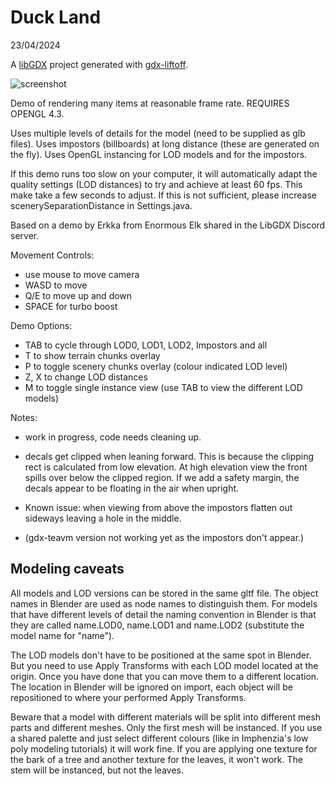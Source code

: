 # Duck Land
23/04/2024

A [libGDX](https://libgdx.com/) project generated with [gdx-liftoff](https://github.com/tommyettinger/gdx-liftoff).

![screenshot](https://github.com/MonstrousSoftware/Duck-Land/assets/49096535/0c6ce918-a332-473c-b4cf-a95b23acc235)

Demo of rendering many items at reasonable frame rate.
REQUIRES OPENGL 4.3.

Uses multiple levels of details for the model (need to be supplied as glb files). 
Uses impostors (billboards) at long distance (these are generated on the fly).
Uses OpenGL instancing for LOD models and for the impostors.


If this demo runs too slow on your computer, it will automatically adapt the quality settings (LOD distances) to try and achieve at least 60 fps.
This make take a few seconds to adjust.  If this is not sufficient, please increase scenerySeparationDistance in Settings.java.

Based on a demo by Erkka from Enormous Elk shared in the LibGDX Discord server.


Movement Controls:
- use mouse to move camera
- WASD to move
- Q/E to move up and down
- SPACE for turbo boost

Demo Options:
- TAB to cycle through LOD0, LOD1, LOD2, Impostors and all
- T to show terrain chunks overlay
- P to toggle scenery chunks overlay (colour indicated LOD level)
- Z, X to change LOD distances
- M to toggle single instance view (use TAB to view the different LOD models)




Notes:
- work in progress, code needs cleaning up.
 
- decals get clipped when leaning forward.  This is because the clipping rect is calculated from low elevation. At high elevation view the front spills over
 below the clipped region.  If we add a safety margin, the decals appear to be floating in the air when upright.

- Known issue: when viewing from above the impostors flatten out sideways leaving a hole in the middle.

- (gdx-teavm version not working yet as the impostors don't appear.)


Modeling caveats
----------------
All models and LOD versions can be stored in the same gltf file.  The object names in Blender are used as node names to distinguish them.
For models that have different levels of detail the naming convention in Blender is that they are called name.LOD0, name.LOD1 and name.LOD2 (substitute the model name for "name").

The LOD models don't have to be positioned at the same spot in Blender. But you need to use Apply Transforms with each LOD model located at the origin.  Once you have done that
you can move them to a different location. The location in Blender will be ignored on import, each object will be repositioned to where your performed Apply Transforms.

Beware that a model with different materials will be split into different mesh parts and different meshes.  Only the first mesh will be instanced.
If you use a shared palette and just select different colours (like in Imphenzia's low poly modeling tutorials) it will work fine.
If you are applying one texture for the bark of a tree and another texture for the leaves, it won't work.  The stem will be instanced, but not the leaves.




